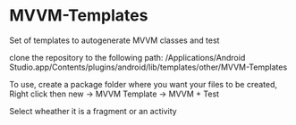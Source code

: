# MVVM-Templates
Set of templates to autogenerate MVVM classes and test

clone the repository to the following path: /Applications/Android Studio.app/Contents/plugins/android/lib/templates/other/MVVM-Templates

To use, create a package folder where you want your files to be created, Right click then new -> MVVM Template -> MVVM + Test

Select wheather it is a fragment or an activity
